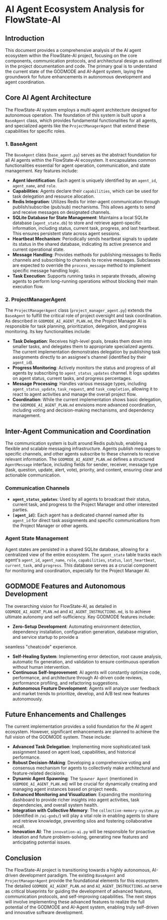 # AI Agent Ecosystem Analysis for FlowState-AI

## Introduction

This document provides a comprehensive analysis of the AI agent ecosystem within the FlowState-AI project, focusing on the core components, communication protocols, and architectural design as outlined in the project documentation and code. The primary goal is to understand the current state of the GODMODE and AI-Agent system, laying the groundwork for future enhancements in autonomous development and agent coordination.

## Core AI Agent Architecture

The FlowState-AI system employs a multi-agent architecture designed for autonomous operation. The foundation of this system is built upon a `BaseAgent` class, which provides fundamental functionalities for all agents, and specialized agents like the `ProjectManagerAgent` that extend these capabilities for specific roles.

### 1. BaseAgent

The `BaseAgent` class (`base_agent.py`) serves as the abstract foundation for all AI agents within the FlowState-AI ecosystem. It encapsulates common functionalities essential for agent operation, communication, and state management. Key features include:

*   **Agent Identification**: Each agent is uniquely identified by an `agent_id`, `agent_name`, and `role`.
*   **Capabilities**: Agents declare their `capabilities`, which can be used for task delegation and resource allocation.
*   **Redis Integration**: Utilizes Redis for inter-agent communication through publish/subscribe (pub/sub) mechanisms. This allows agents to send and receive messages on designated channels.
*   **SQLite Database for State Management**: Maintains a local SQLite database (`agent_state.db`) to store and retrieve agent-specific information, including status, current task, progress, and last heartbeat. This ensures persistent state across agent sessions.
*   **Heartbeat Mechanism**: Periodically sends heartbeat signals to update its status in the shared database, indicating its active presence and current operational state.
*   **Message Handling**: Provides methods for publishing messages to Redis channels and subscribing to channels to receive messages. Subclasses are expected to override the `process_message` method to implement specific message handling logic.
*   **Task Execution**: Supports running tasks in separate threads, allowing agents to perform long-running operations without blocking their main execution flow.

### 2. ProjectManagerAgent

The `ProjectManagerAgent` class (`project_manager_agent.py`) extends the `BaseAgent` to fulfill the critical role of project oversight and task coordination. As described in `GODMODE_AI_AGENT_PLAN.md`, the Project Manager AI is responsible for task planning, prioritization, delegation, and progress monitoring. Its key functionalities include:

*   **Task Delegation**: Receives high-level goals, breaks them down into smaller tasks, and delegates them to appropriate specialized agents. The current implementation demonstrates delegation by publishing task assignments directly to an assignee's channel (identified by their `agent_id`).
*   **Progress Monitoring**: Actively monitors the status and progress of all agents by subscribing to `agent_status_updates` channel. It logs updates on agent status, current tasks, and progress percentages.
*   **Message Processing**: Handles various message types, including `agent_status_update`, `task_request`, and `task_completion`, allowing it to react to agent activities and manage the overall project flow.
*   **Coordination**: While the current implementation shows basic delegation, the `GODMODE_AI_AGENT_PLAN.md` envisions more advanced coordination, including voting and decision-making mechanisms, and dependency management.

## Inter-Agent Communication and Coordination

The communication system is built around Redis pub/sub, enabling a flexible and scalable messaging infrastructure. Agents publish messages to specific channels, and other agents subscribe to these channels to receive relevant information. The `GODMODE_AI_AGENT_PLAN.md` defines a structured `AgentMessage` interface, including fields for sender, receiver, message type (task, question, update, alert, vote), priority, and content, ensuring clear and actionable communication.

### Communication Channels
*   **`agent_status_updates`**: Used by all agents to broadcast their status, current task, and progress to the Project Manager and other interested parties.
*   **`[agent_id]`**: Each agent has a dedicated channel named after its `agent_id` for direct task assignments and specific communications from the Project Manager or other agents.

### Agent State Management
Agent states are persisted in a shared SQLite database, allowing for a centralized view of the entire ecosystem. The `agent_state` table tracks each agent's `agent_id`, `agent_name`, `role`, `capabilities`, `status`, `last_heartbeat`, `current_task`, and `progress`. This database serves as a crucial component for monitoring and coordination, especially for the Project Manager AI.

## GODMODE Features and Autonomous Development

The overarching vision for FlowState-AI, as detailed in `GODMODE_AI_AGENT_PLAN.md` and `AI_AGENT_INSTRUCTIONS.md`, is to achieve ultimate autonomy and self-sufficiency. Key GODMODE features include:

*   **Zero-Setup Development**: Automating environment detection, dependency installation, configuration generation, database migration, and service startup to provide a 

seamless "cheatcode" experience.
*   **Self-Healing System**: Implementing error detection, root cause analysis, automatic fix generation, and validation to ensure continuous operation without human intervention.
*   **Continuous Self-Improvement**: AI agents will constantly optimize code, performance, and architecture through AI-driven code reviews, performance profiling, and refactoring suggestions.
*   **Autonomous Feature Development**: Agents will analyze user feedback and market trends to prioritize, develop, and A/B test new features autonomously.

## Future Enhancements and Challenges

The current implementation provides a solid foundation for the AI agent ecosystem. However, significant enhancements are planned to achieve the full vision of the GODMODE system. These include:

*   **Advanced Task Delegation**: Implementing more sophisticated task assignment based on agent load, capabilities, and historical performance.
*   **Robust Decision-Making**: Developing a comprehensive voting and consensus mechanism for agents to collectively make architectural and feature-related decisions.
*   **Dynamic Agent Spawning**: The `Spawner Agent` (mentioned in `GODMODE_AI_AGENT_PLAN.md`) will be crucial for dynamically creating and managing agent instances based on project needs.
*   **Enhanced Monitoring and Visualization**: Expanding the monitoring dashboard to provide richer insights into agent activities, task dependencies, and overall system health.
*   **Integration with Collective Memory**: The `collective-memory-system.py` (identified in `/ai-gods/`) will play a vital role in enabling agents to share and retrieve knowledge, preventing silos and fostering collaborative recall.
*   **Innovation AI**: The `innovation-ai.py` will be responsible for proactive ideation and future problem-solving, generating new features and anticipating potential issues.

## Conclusion

The FlowState-AI project is transitioning towards a highly autonomous, AI-driven development paradigm. The existing `BaseAgent` and `ProjectManagerAgent` provide the foundational elements for this ecosystem. The detailed `GODMODE_AI_AGENT_PLAN.md` and `AI_AGENT_INSTRUCTIONS.md` serve as critical blueprints for guiding the development of advanced features, communication protocols, and self-improving capabilities. The next steps will involve implementing these advanced features to realize the full potential of the GODMODE and AI-Agent system, enabling truly self-driven and innovative software development.
